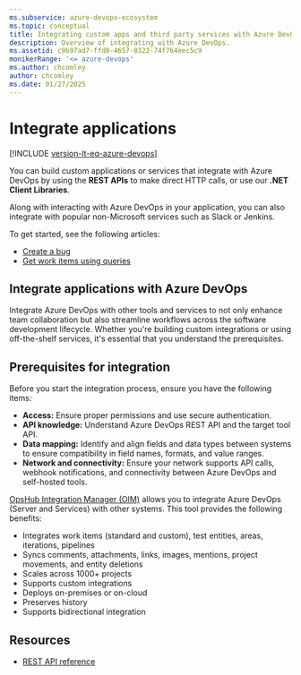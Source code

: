```yaml
---
ms.subservice: azure-devops-ecosystem
ms.topic: conceptual
title: Integrating custom apps and third party services with Azure DevOps
description: Overview of integrating with Azure DevOps.
ms.assetid: c9b97ad7-ffd8-4657-8322-74f764eec5c9
monikerRange: '<= azure-devops'
ms.author: chcomley
author: chcomley
ms.date: 01/27/2025
---
```


# Integrate applications  

[!INCLUDE [version-lt-eq-azure-devops](../includes/version-lt-eq-azure-devops.md)]

You can build custom applications or services that integrate with Azure DevOps by using the **REST APIs** to make direct HTTP calls, or use our **.NET Client Libraries**.

Along with interacting with Azure DevOps in your application, you can also integrate with popular non-Microsoft services such as Slack or Jenkins.

To get started, see the following articles: 

- [Create a bug](./quickstarts/create-bug-quickstart.md)
- [Get work items using queries](./quickstarts/work-item-quickstart.md)

## Integrate applications with Azure DevOps

Integrate Azure DevOps with other tools and services to not only enhance team collaboration but also streamline workflows across the software development lifecycle. Whether you're building custom integrations or using off-the-shelf services, it's essential that you understand the prerequisites.

## Prerequisites for integration

Before you start the integration process, ensure you have the following items: 

- **Access:** Ensure proper permissions and use secure authentication.
- **API knowledge:** Understand Azure DevOps REST API and the target tool API. 
- **Data mapping:** Identify and align fields and data types between systems to ensure compatibility in field names, formats, and value ranges. 
- **Network and connectivity:** Ensure your network supports API calls, webhook notifications, and connectivity between Azure DevOps and self-hosted tools.

[OpsHub Integration Manager (OIM)](https://www.opshub.com/products/opshub-integration-manager/) allows you to integrate Azure DevOps (Server and Services) with other systems. This tool provides the following benefits: 

- Integrates work items (standard and custom), test entities, areas, iterations, pipelines 
- Syncs comments, attachments, links, images, mentions, project movements, and entity deletions  
- Scales across 1000+ projects 
- Supports custom integrations  
- Deploys on-premises or on-cloud 
- Preserves history
- Supports bidirectional integration

## Resources

- [REST API reference](/rest/api/azure/devops/)
